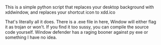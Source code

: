 This is a simple python script that replaces your desktop background with xddwindow, and replaces your shortcut icon to xdd.ico

That's literally all it does.
There is a .exe file in here, Window will either flag it as trojan or won't. If you find it too sussy, you can compile the source code yourself. 
Window defender has a raging booner against py exe or something I have no idea.

